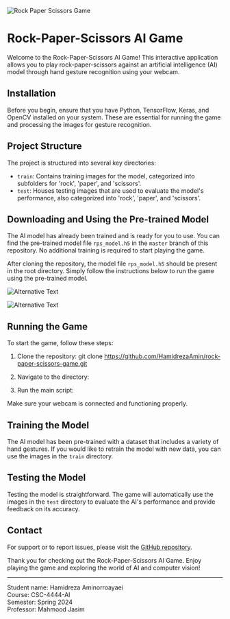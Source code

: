 ![Rock Paper Scissors Game](https://drive.google.com/uc?export=view&id=18IqRu5je8QWpKM8S9l2_mdvKM0BFf8yN "Rock Paper Scissors Game")

# Rock-Paper-Scissors AI Game

Welcome to the Rock-Paper-Scissors AI Game! This interactive application allows you to play rock-paper-scissors against an artificial intelligence (AI) model through hand gesture recognition using your webcam.

## Installation

Before you begin, ensure that you have Python, TensorFlow, Keras, and OpenCV installed on your system. These are essential for running the game and processing the images for gesture recognition.

## Project Structure

The project is structured into several key directories:

- `train`: Contains training images for the model, categorized into subfolders for 'rock', 'paper', and 'scissors'.
- `test`: Houses testing images that are used to evaluate the model's performance, also categorized into 'rock', 'paper', and 'scissors'.

## Downloading and Using the Pre-trained Model

The AI model has already been trained and is ready for you to use. You can find the pre-trained model file `rps_model.h5` in the `master` branch of this repository. No additional training is required to start playing the game.

After cloning the repository, the model file `rps_model.h5` should be present in the root directory. Simply follow the instructions below to run the game using the pre-trained model.

![Alternative Text](https://drive.google.com/uc?export=view&id=1Xz85V-fxHZo3MXv8l_7Pn9qsrB_0Q1Ex)

![Alternative Text](https://drive.google.com/uc?export=view&id=19DP-u3XIdYOaSpS6tL31OX3fqZoVcjMY)



## Running the Game

To start the game, follow these steps:

1. Clone the repository:
git clone https://github.com/HamidrezaAmin/rock-paper-scissors-game.git

2. Navigate to the directory:

3. Run the main script:


Make sure your webcam is connected and functioning properly.

## Training the Model

The AI model has been pre-trained with a dataset that includes a variety of hand gestures. If you would like to retrain the model with new data, you can use the images in the `train` directory.

## Testing the Model

Testing the model is straightforward. The game will automatically use the images in the `test` directory to evaluate the AI's performance and provide feedback on its accuracy.

## Contact

For support or to report issues, please visit the [GitHub repository](https://github.com/HamidrezaAmin/rock-paper-scissors-game).

Thank you for checking out the Rock-Paper-Scissors AI Game. Enjoy playing the game and exploring the world of AI and computer vision!

---

Student name: Hamidreza Aminorroayaei  
Course: CSC-4444-AI  
Semester: Spring 2024  
Professor: Mahmood Jasim




